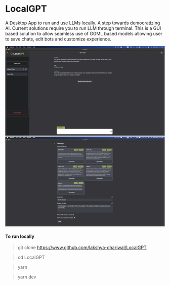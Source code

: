 # LocalGPT

A Desktop App to run and use LLMs locally. A step towards democratizing AI.
Current solutions require you to run LLM through terminal. This is a GUI based solution to allow seamless use of GGML based models allowing user to save chats, edit bots and customize experience.

![demo1](./demo/demo-1.png)
![demo1](./demo/demo-2.png)

#### To run locally

> git clone https://www.github.com/lakshya-dhariwal/LocalGPT

> cd LocalGPT

> yarn

> yarn dev
